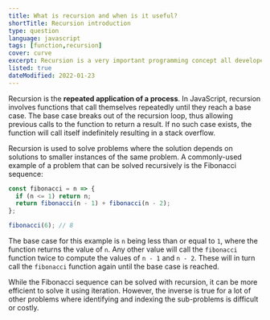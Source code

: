 ```yaml
---
title: What is recursion and when is it useful?
shortTitle: Recursion introduction
type: question
language: javascript
tags: [function,recursion]
cover: curve
excerpt: Recursion is a very important programming concept all developers should be familiar with.
listed: true
dateModified: 2022-01-23
---
```


Recursion is the **repeated application of a process**. In JavaScript, recursion involves functions that call themselves repeatedly until they reach a base case. The base case breaks out of the recursion loop, thus allowing previous calls to the function to return a result. If no such case exists, the function will call itself indefinitely resulting in a stack overflow.

Recursion is used to solve problems where the solution depends on solutions to smaller instances of the same problem. A commonly-used example of a problem that can be solved recursively is the Fibonacci sequence:

```js
const fibonacci = n => {
  if (n <= 1) return n;
  return fibonacci(n - 1) + fibonacci(n - 2);
};

fibonacci(6); // 8
```

The base case for this example is `n` being less than or equal to `1`, where the function returns the value of `n`. Any other value will call the `fibonacci` function twice to compute the values of `n - 1` and `n - 2`. These will in turn call the `fibonacci` function again until the base case is reached.

While the Fibonacci sequence can be solved with recursion, it can be more efficient to solve it using iteration. However, the inverse is true for a lot of other problems where identifying and indexing the sub-problems is difficult or costly.
